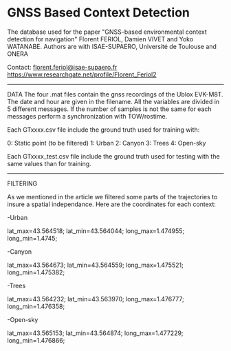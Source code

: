 # GNSS Based Context Detection

The database used for the paper "GNSS-based environmental context detection for navigation" Florent FERIOL, Damien VIVET and Yoko WATANABE.
Authors are with ISAE-SUPAERO, Université de Toulouse and ONERA


Contact: florent.feriol@isae-supaero.fr
   	 https://www.researchgate.net/profile/Florent_Feriol2

***************************************************************************************************
DATA
The four .mat files contain the gnss recordings of the Ublox EVK-M8T. The date and hour are given in the filename. All the variables are divided in 5 different messages.
If the number of samples is not the same for each messages perform a synchronization with TOW/rostime.


Each GTxxxx.csv file include the ground truth used for training with:

0: Static point (to be filtered)
1: Urban
2: Canyon
3: Trees
4: Open-sky


Each GTxxxx_test.csv file include the ground truth used for testing with the same values than for training.

*************************************************************************************************
FILTERING

As we mentioned in the article we filtered some parts of the trajectories to insure a spatial independance. Here are the coordinates for each context:

-Urban

lat_max=43.564518;
lat_min=43.564044;
long_max=1.474955;
long_min=1.4745;

-Canyon

lat_max=43.564673;
lat_min=43.564559;
long_max=1.475521;
long_min=1.475382;

-Trees 

lat_max=43.564232;
lat_min=43.563970;
long_max=1.476777;
long_min=1.476358;

-Open-sky

lat_max=43.565153;
lat_min=43.564874;
long_max=1.477229;
long_min=1.476866;
